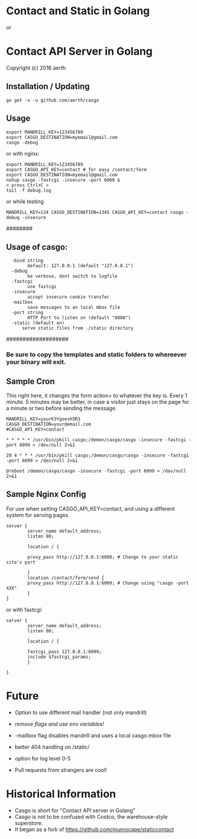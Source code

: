# Contact and Static in Golang
or
# Contact API Server in Golang

Copyright (c) 2016 aerth

## Installation / Updating

```
go get -v -u github.com/aerth/casgo

```
## Usage

```shell
export MANDRILL_KEY=123456789
export CASGO_DESTINATION=myemail@gmail.com
casgo -debug

```

or with nginx:

```shell
export MANDRILL_KEY=123456789
export CASGO_API_KEY=contact # for easy /contact/form
export CASGO_DESTINATION=myemail@gmail.com
nohup casgo -fastcgi -insecure -port 6060 &
< press Ctrl+C >
tail -f debug.log

```
or while testing

```
MANDRILL_KEY=134 CASGO_DESTINATION=1345 CASGO_API_KEY=contact casgo -debug -insecure

```
########


## Usage of casgo:
```
  -bind string
    	default: 127.0.0.1 (default "127.0.0.1")
  -debug
    	be verbose, dont switch to logfile
  -fastcgi
    	use fastcgi
  -insecure
    	accept insecure cookie transfer
  -mailbox
    	save messages to an local mbox file
  -port string
    	HTTP Port to listen on (default "8080")
  -static (default on)
      serve static files from ./static directory
```


###################

### Be sure to copy the templates and static folders to whereever your binary will exit.

## Sample Cron

This right here, it changes the form action= to whatever the key is. Every 1 minute. 5 minutes may be better, in case a visitor just stays on the page for a minute or two before sending the message.

```
MANDRILL_KEY=yourK3YgoesH3R3
CASGO_DESTINATION=your@email.com
#CASGO_API_KEY=contact

* * * * * /usr/bin/pkill casgo;/demon/casgo/casgo -insecure -fastcgi -port 6099 > /dev/null 2>&1

20 4 * * * /usr/bin/pkill casgo;/demon/casgo/casgo -insecure -fastcgi -port 6099 > /dev/null 2>&1

@reboot /demon/casgo/casgo -insecure -fastcgi -port 6099 > /dev/null 2>&1

```



## Sample Nginx Config
For use when setting CASGO_API_KEY=contact, and using a different system for serving pages.


```nginx
server {
        server_name default_address;
        listen 80;

        location / {

        proxy_pass http://127.0.0.1:6098; # Change to your static site's port

        }
        location /contact/form/send {
        proxy_pass http://127.0.0.1:6099; # Change using "casgo -port XXX"
        }
}

```

or with fastcgi:


```nginx
server {
        server_name default_address;
        listen 80;

        location / {

        fastcgi_pass 127.0.0.1:6099;
        include $fastcgi_params;
        }

}

```
# Future

* Option to use different mail handler (not only mandrill)

* *remove flags and use env variables!*

* -mailbox flag disables mandrill and uses a local casgo.mbox file

* better 404 handling on /static/

* option for log level 0-5

* Pull requests from strangers are cool!


# Historical Information

* Casgo is short for "Contact API server in Golang"
* Casgo is not to be confused with Costco, the warehouse-style superstore.
* It began as a fork of https://github.com/munrocape/staticcontact
